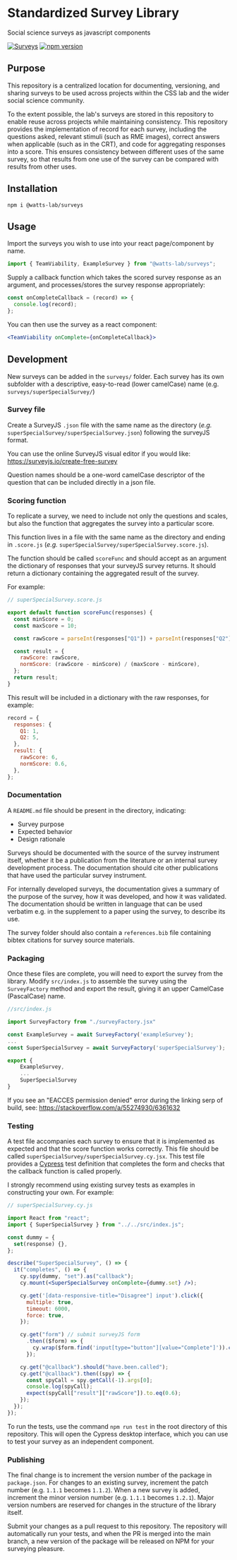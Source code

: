 # Standardized Survey Library

Social science surveys as javascript components

[![Surveys](https://img.shields.io/endpoint?url=https://dashboard.cypress.io/badge/simple/z7p66s&style=flat&logo=cypress)](https://dashboard.cypress.io/projects/z7p66s/runs)
[![npm version](https://badge.fury.io/js/@watts-lab%2Fsurveys.svg)](https://badge.fury.io/js/@watts-lab%2Fsurveys)

## Purpose

This repository is a centralized location for documenting, versioning, and sharing surveys to be used across projects within the CSS lab and the wider social science community.

To the extent possible, the lab's surveys are stored in this repository to enable reuse across projects while maintaining consistency. This repository provides the implementation of record for each survey, including the questions asked, relevant stimuli (such as RME images), correct answers when applicable (such as in the CRT), and code for aggregating responses into a score. This ensures consistency between different uses of the same survey, so that results from one use of the survey can be compared with results from other uses.

## Installation

```
npm i @watts-lab/surveys
```

## Usage

Import the surveys you wish to use into your react page/component by name.

```js
import { TeamViability, ExampleSurvey } from "@watts-lab/surveys";
```

Supply a callback function which takes the scored survey response as an argument,
and processes/stores the survey response appropriately:

```js
const onCompleteCallback = (record) => {
  console.log(record);
};
```

You can then use the survey as a react component:

```jsx
<TeamViability onComplete={onCompleteCallback}>
```

## Development

New surveys can be added in the `surveys/` folder. Each survey has its own subfolder with a descriptive, easy-to-read (lower camelCase) name (e.g. `surveys/superSpecialSurvey/`)

### Survey file

Create a SurveyJS `.json` file with the same name as the directory (_e.g._ `superSpecialSurvey/superSpecialSurvey.json`) following the surveyJS format.

You can use the online SurveyJS visual editor if you would like: https://surveyjs.io/create-free-survey

Question names should be a one-word camelCase descriptor of the question that can be included directly in a json file.

### Scoring function

To replicate a survey, we need to include not only the questions and scales, but also the function that aggregates the survey into a particular score.

This function lives in a file with the same name as the directory and ending in `.score.js` (_e.g._ `superSpecialSurvey/superSpecialSurvey.score.js`).

The function should be called `scoreFunc` and should accept as an argument the dictionary of responses that your surveyJS survey returns. It should return a dictionary containing the aggregated result of the survey.

For example:

```js
// superSpecialSurvey.score.js

export default function scoreFunc(responses) {
  const minScore = 0;
  const maxScore = 10;

  const rawScore = parseInt(responses["Q1"]) + parseInt(responses["Q2"]);

  const result = {
    rawScore: rawScore,
    normScore: (rawScore - minScore) / (maxScore - minScore),
  };
  return result;
}
```

This result will be included in a dictionary with the raw responses, for example:

```js
record = {
  responses: {
    Q1: 1,
    Q2: 5,
  },
  result: {
    rawScore: 6,
    normScore: 0.6,
  },
};
```

### Documentation

A `README.md` file should be present in the directory, indicating:

- Survey purpose
- Expected behavior
- Design rationale

Surveys should be documented with the source of the survey instrument itself, whether it be a publication from the literature or an internal survey development process. The documentation should cite other publications that have used the particular survey instrument.

For internally developed surveys, the documentation gives a summary of the purpose of the survey, how it was developed, and how it was validated. The documentation should be written in language that can be used verbatim e.g. in the supplement to a paper using the survey, to describe its use.

The survey folder should also contain a `references.bib` file containing bibtex citations for survey source materials.

### Packaging

Once these files are complete, you will need to export the survey from the library.
Modify `src/index.js` to assemble the survey using the `SurveyFactory` method and export the result, giving it an upper CamelCase (PascalCase) name.

```js
//src/index.js

import SurveyFactory from "./surveyFactory.jsx"

const ExampleSurvey = await SurveyFactory('exampleSurvey');
...
const SuperSpecialSurvey = await SurveyFactory('superSpecialSurvey');

export {
    ExampleSurvey,
    ...
    SuperSpecialSurvey
}

```

If you see an "EACCES permission denied" error during the linking serp of build, see: https://stackoverflow.com/a/55274930/6361632

### Testing

A test file accompanies each survey to ensure that it is implemented as expected and that the score function works correctly. This file should be called `superSpecialSurvey/superSpecialSurvey.cy.jsx`.
This test file provides a [Cypress](https://docs.cypress.io/guides/overview/why-cypress) test definition that completes the form and checks that the callback function is called properly.

I strongly recommend using existing survey tests as examples in constructing your own. For example:

```jsx
// superSpecialSurvey.cy.js

import React from "react";
import { SuperSpecialSurvey } from "../../src/index.js";

const dummy = {
  set(response) {},
};

describe("SuperSpecialSurvey", () => {
  it("completes", () => {
    cy.spy(dummy, "set").as("callback");
    cy.mount(<SuperSpecialSurvey onComplete={dummy.set} />);

    cy.get('[data-responsive-title="Disagree"] input').click({
      multiple: true,
      timeout: 6000,
      force: true,
    });

    cy.get("form") // submit surveyJS form
      .then(($form) => {
        cy.wrap($form.find('input[type="button"][value="Complete"]')).click();
      });

    cy.get("@callback").should("have.been.called");
    cy.get("@callback").then((spy) => {
      const spyCall = spy.getCall(-1).args[0];
      console.log(spyCall);
      expect(spyCall["result"]["rawScore"]).to.eq(0.6);
    });
  });
});
```

To run the tests, use the command `npm run test` in the root directory of this repository. This will open the Cypress desktop interface, which you can use to test your survey as an independent component.

### Publishing

The final change is to increment the version number of the package in `package.json`. For changes to an existing survey, increment the patch number (e.g. `1.1.1` becomes `1.1.2`). When a new survey is added, increment the minor version number (e.g. `1.1.1` becomes `1.2.1`). Major version numbers are reserved for changes in the structure of the library itself.

Submit your changes as a pull request to this repository. The repository will automatically run your tests, and when the PR is merged into the main branch, a new version of the package will be released on NPM for your surveying pleasure.
